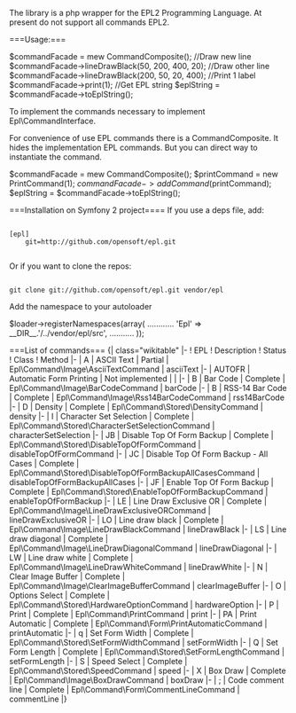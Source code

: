 The library is a php wrapper for the EPL2 Programming Language. At present do not support all commands EPL2.

===Usage:===

<syntaxhighlight lang="php">
<?php
use Epl\Command\CommandComposite;

$commandFacade = mew CommandComposite();
//Draw new line
$commandFacade->lineDrawBlack(50, 200, 400, 20);
//Draw other line
$commandFacade->lineDrawBlack(200, 50, 20, 400);
//Print 1 label
$commandFacade->print(1);
//Get EPL string
$eplString = $commandFacade->toEplString();
</syntaxhighlight>


To implement the commands necessary to implement Epl\CommandInterface.

For convenience of use EPL commands there is a CommandComposite. It hides the implementation EPL commands.
But you can direct way to instantiate the command.

<syntaxhighlight lang="php">
<?php
use Epl\Command\PrintCommand;
use Epl\Command\CommandComposite;

$commandFacade = mew CommandComposite();
$printCommand = new PrintCommand(1);
$commandFacade->addCommand($printCommand);
$eplString = $commandFacade->toEplString();
</syntaxhighlight>


===Installation on Symfony 2 project====
If you use a deps file, add:

<code>
[epl]
    git=http://github.com/opensoft/epl.git

</code>

Or if you want to clone the repos:

<code>
git clone git://github.com/opensoft/epl.git vendor/epl
</code>

Add the namespace to your autoloader

<syntaxhighlight lang="php">
$loader->registerNamespaces(array(
    ............
    'Epl'   => __DIR__.'/../vendor/epl/src',
    ...........
));
</syntaxhighlight>

===List of commands===
{| class="wikitable"
|-
! EPL
! Description
! Status
! Class
! Method
|-
| A
| ASCII Text
| Partial
| Epl\Command\Image\AsciiTextCommand
| asciiText
|-
| AUTOFR
| Automatic Form Printing
| Not implemented
|
|
|-
| B
| Bar Code
| Complete
| Epl\Command\Image\BarCodeCommand
| barCode
|-
| B
| RSS-14 Bar Code
| Complete
| Epl\Command\Image\Rss14BarCodeCommand
| rss14BarCode
|-
| D
| Density
| Complete
| Epl\Command\Stored\DensityCommand
| density
|-
| I
| Character Set Selection
| Complete
| Epl\Command\Stored\CharacterSetSelectionCommand
| characterSetSelection
|-
| JB
| Disable Top Of Form Backup
| Complete
| Epl\Command\Stored\DisableTopOfFormCommand
| disableTopOfFormCommand
|-
| JC
| Disable Top Of Form Backup - All Cases
| Complete
| Epl\Command\Stored\DisableTopOfFormBackupAllCasesCommand
| disableTopOfFormBackupAllCases
|-
| JF
| Enable Top Of Form Backup
| Complete
| Epl\Command\Stored\EnableTopOfFormBackupCommand
| enableTopOfFormBackup
|-
| LE
| Line Draw Exclusive OR
| Complete
| Epl\Command\Image\LineDrawExclusiveORCommand
| lineDrawExclusiveOR
|-
| LO
| Line draw black
| Complete
| Epl\Command\Image\LineDrawBlackCommand
| lineDrawBlack
|-
| LS
| Line draw diagonal
| Complete
| Epl\Command\Image\LineDrawDiagonalCommand
| lineDrawDiagonal
|-
| LW
| Line draw white
| Complete
| Epl\Command\Image\LineDrawWhiteCommand
| lineDrawWhite
|-
| N
| Clear Image Buffer
| Complete
| Epl\Command\Image\ClearImageBufferCommand
| clearImageBuffer
|-
| O
| Options Select
| Complete
| Epl\Command\Stored\HardwareOptionCommand
| hardwareOption
|-
| P
| Print
| Complete
| Epl\Command\PrintCommand
| print
|-
| PA
| Print Automatic
| Complete
| Epl\Command\Form\PrintAutomaticCommand
| printAutomatic
|-
| q
| Set Form Width
| Complete
| Epl\Command\Stored\SetFormWidthCommand
| setFormWidth
|-
| Q
| Set Form Length
| Complete
| Epl\Command\Stored\SetFormLengthCommand
| setFormLength
|-
| S
| Speed Select
| Complete
| Epl\Command\Stored\SpeedCommand
| speed
|-
| X
| Box Draw
| Complete
| Epl\Command\Image\BoxDrawCommand
| boxDraw
|-
| ;
| Code comment line
| Complete
| Epl\Command\Form\CommentLineCommand
| commentLine
|}

